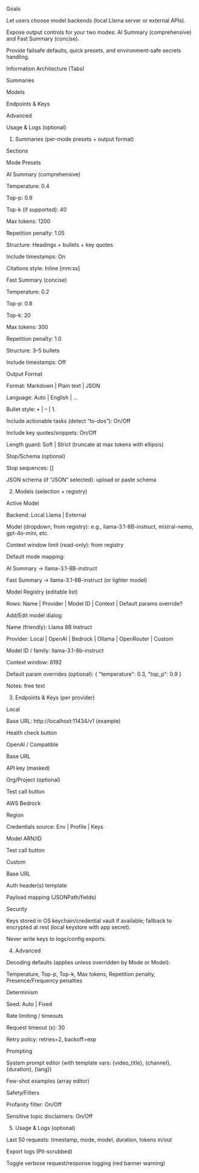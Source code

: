 Goals

Let users choose model backends (local Llama server or external APIs).

Expose output controls for your two modes: AI Summary (comprehensive) and Fast Summary (concise).

Provide failsafe defaults, quick presets, and environment-safe secrets handling.

Information Architecture (Tabs)

Summaries

Models

Endpoints & Keys

Advanced

Usage & Logs (optional)

1) Summaries (per-mode presets + output format)

Sections

Mode Presets

AI Summary (comprehensive)

Temperature: 0.4

Top-p: 0.9

Top-k (if supported): 40

Max tokens: 1200

Repetition penalty: 1.05

Structure: Headings + bullets + key quotes

Include timestamps: On

Citations style: Inline [mm:ss]

Fast Summary (concise)

Temperature: 0.2

Top-p: 0.8

Top-k: 20

Max tokens: 300

Repetition penalty: 1.0

Structure: 3–5 bullets

Include timestamps: Off

Output Format

Format: Markdown | Plain text | JSON

Language: Auto | English | …

Bullet style: • | – | 1.

Include actionable tasks (detect “to-dos”): On/Off

Include key quotes/snippets: On/Off

Length guard: Soft | Strict (truncate at max tokens with ellipsis)

Stop/Schema (optional)

Stop sequences: []

JSON schema (if “JSON” selected): upload or paste schema

2) Models (selection + registry)

Active Model

Backend: Local Llama | External

Model (dropdown, from registry): e.g., llama-3.1-8B-instruct, mistral-nemo, gpt-4o-mini, etc.

Context window limit (read-only): from registry

Default mode mapping:

AI Summary → llama-3.1-8B-instruct

Fast Summary → llama-3.1-8B-instruct (or lighter model)

Model Registry (editable list)

Rows: Name | Provider | Model ID | Context | Default params override?

Add/Edit model dialog:

Name (friendly): Llama 8B Instruct

Provider: Local | OpenAI | Bedrock | Ollama | OpenRouter | Custom

Model ID / family: llama-3.1-8b-instruct

Context window: 8192

Default param overrides (optional): { "temperature": 0.3, "top_p": 0.9 }

Notes: free text

3) Endpoints & Keys (per provider)

Local

Base URL: http://localhost:11434/v1 (example)

Health check button

OpenAI / Compatible

Base URL

API key (masked)

Org/Project (optional)

Test call button

AWS Bedrock

Region

Credentials source: Env | Profile | Keys

Model ARN/ID

Test call button

Custom

Base URL

Auth header(s) template

Payload mapping (JSONPath/fields)

Security

Keys stored in OS keychain/credential vault if available; fallback to encrypted at rest (local keystore with app secret).

Never write keys to logs/config exports.

4) Advanced

Decoding defaults (applies unless overridden by Mode or Model):

Temperature, Top-p, Top-k, Max tokens, Repetition penalty, Presence/Frequency penalties

Determinism

Seed: Auto | Fixed

Rate limiting / timeouts

Request timeout (s): 30

Retry policy: retries=2, backoff=exp

Prompting

System prompt editor (with template vars: {video_title}, {channel}, {duration}, {lang})

Few-shot examples (array editor)

Safety/Filters

Profanity filter: On/Off

Sensitive topic disclaimers: On/Off

5) Usage & Logs (optional)

Last 50 requests: timestamp, mode, model, duration, tokens in/out

Export logs (PII-scrubbed)

Toggle verbose request/response logging (red banner warning)